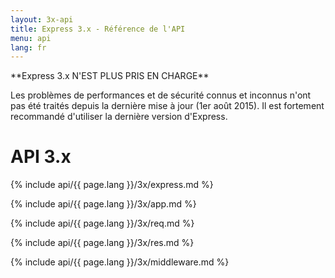 ```yaml
---
layout: 3x-api
title: Express 3.x - Référence de l'API
menu: api
lang: fr
---
```

<div id="api-doc" markdown="1">

  <div class="doc-box doc-warn" markdown="1">
  **Express 3.x N'EST PLUS PRIS EN CHARGE**

  Les problèmes de performances et de sécurité connus et inconnus n'ont pas été traités depuis la dernière mise à jour (1er août 2015). Il est fortement recommandé d'utiliser la dernière version d'Express.
  </div>

  <h1>API 3.x</h1>

  <a id='express' class='h2'></a>
  {% include api/{{ page.lang }}/3x/express.md %}

  <a id='application' class='h2'></a>
  {% include api/{{ page.lang }}/3x/app.md %}

  <a id='request' class='h2'></a>
  {% include api/{{ page.lang }}/3x/req.md %}

  <a id='response' class='h2'></a>
  {% include api/{{ page.lang }}/3x/res.md %}

  <a id='middleware' class='h2'></a>
  {% include api/{{ page.lang }}/3x/middleware.md %}

</div>
